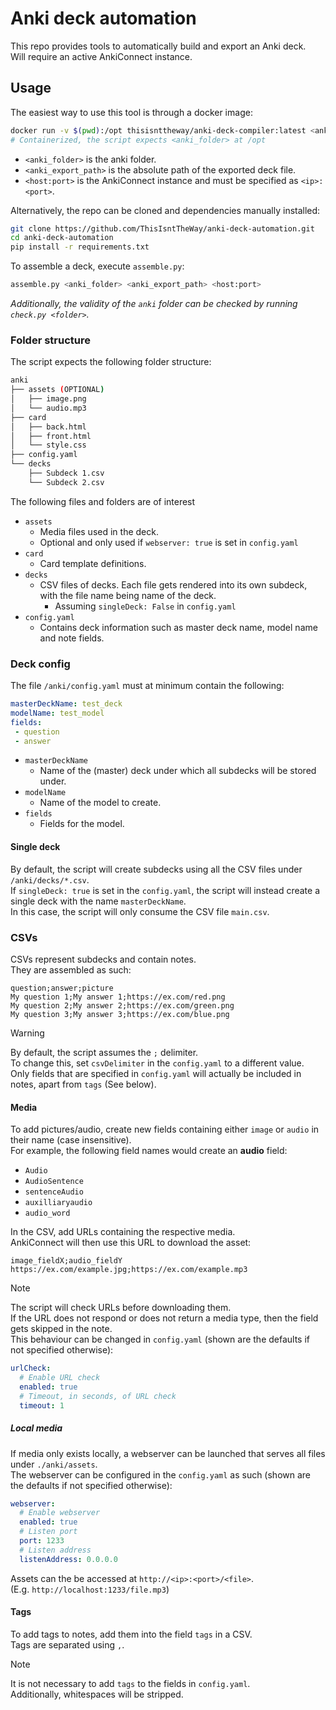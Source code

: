 # Anki deck automation
This repo provides tools to automatically build and export an Anki deck.  
Will require an active AnkiConnect instance.

## Usage
The easiest way to use this tool is through a docker image:
```bash
docker run -v $(pwd):/opt thisisnttheway/anki-deck-compiler:latest <anki_folder> <anki_export_path> <host:port>
# Containerized, the script expects <anki_folder> at /opt
```
- `<anki_folder>` is the anki folder.
- `<anki_export_path>` is the absolute path of the exported deck file.
- `<host:port>` is the AnkiConnect instance and must be specified as `<ip>:<port>`.

Alternatively, the repo can be cloned and dependencies manually installed:
```bash
git clone https://github.com/ThisIsntTheWay/anki-deck-automation.git
cd anki-deck-automation
pip install -r requirements.txt
```

To assemble a deck, execute `assemble.py`:
```bash
assemble.py <anki_folder> <anki_export_path> <host:port>
```

_Additionally, the validity of the `anki` folder can be checked by running `check.py <folder>`._


### Folder structure
The script expects the following folder structure:
```bash
anki
├── assets (OPTIONAL)
│   ├── image.png
│   └── audio.mp3
├── card
│   ├── back.html
│   ├── front.html
│   └── style.css
├── config.yaml
└── decks
    ├── Subdeck 1.csv
    └── Subdeck 2.csv
```

The following files and folders are of interest
- `assets`
  - Media files used in the deck.
  - Optional and only used if `webserver: true` is set in `config.yaml`
- `card`
  - Card template definitions.
- `decks`
  - CSV files of decks.
    Each file gets rendered into its own subdeck, with the file name being name of the deck.
    - Assuming `singleDeck: False` in `config.yaml`
- `config.yaml`
  - Contains deck information such as master deck name, model name and note fields.

### Deck config
The file `/anki/config.yaml` must at minimum contain the following:
```yaml
masterDeckName: test_deck
modelName: test_model
fields:
 - question
 - answer
```

- `masterDeckName`
  - Name of the (master) deck under which all subdecks will be stored under.
- `modelName`
  - Name of the model to create.
- `fields`
  - Fields for the model.

#### Single deck
By default, the script will create subdecks using all the CSV files under `/anki/decks/*.csv`.  
If `singleDeck: true` is set in the `config.yaml`, the script will instead create a single deck with the name `masterDeckName`.  
In this case, the script will only consume the CSV file `main.csv`.

### CSVs
CSVs represent subdecks and contain notes.  
They are assembled as such:

```csv
question;answer;picture
My question 1;My answer 1;https://ex.com/red.png
My question 2;My answer 2;https://ex.com/green.png
My question 3;My answer 3;https://ex.com/blue.png
```

> [!WARNING]  
> By default, the script assumes the `;` delimiter.  
> To change this, set `csvDelimiter` in the `config.yaml` to a different value.  
> Only fields that are specified in `config.yaml` will actually be included in notes, apart from `tags` (See below).

#### Media
To add pictures/audio, create new fields containing either `image` or `audio` in their name (case insensitive).  
For example, the following field names would create an **audio** field:  
- `Audio`
- `AudioSentence`
- `sentenceAudio`
- `auxilliaryaudio`
- `audio_word`

In the CSV, add URLs containing the respective media.  
AnkiConnect will then use this URL to download the asset:

```csv
image_fieldX;audio_fieldY
https://ex.com/example.jpg;https://ex.com/example.mp3
```

> [!NOTE]
> The script will check URLs before downloading them.  
> If the URL does not respond or does not return a media type, then the field gets skipped in the note.  
> This behaviour can be changed in `config.yaml` (shown are the defaults if not specified otherwise):

```yaml
urlCheck:
  # Enable URL check
  enabled: true
  # Timeout, in seconds, of URL check
  timeout: 1
```

##### Local media
If media only exists locally, a webserver can be launched that serves all files under `./anki/assets`.  
The webserver can be configured in the `config.yaml` as such (shown are the defaults if not specified otherwise):  

```yaml
webserver:
  # Enable webserver
  enabled: true
  # Listen port
  port: 1233
  # Listen address
  listenAddress: 0.0.0.0
```

Assets can the be accessed at `http://<ip>:<port>/<file>`.  
(E.g. `http://localhost:1233/file.mp3`)

#### Tags
To add tags to notes, add them into the field `tags` in a CSV.  
Tags are separated using `,`.

> [!NOTE]
> It is not necessary to add `tags` to the fields in `config.yaml`.  
> Additionally, whitespaces will be stripped.  
